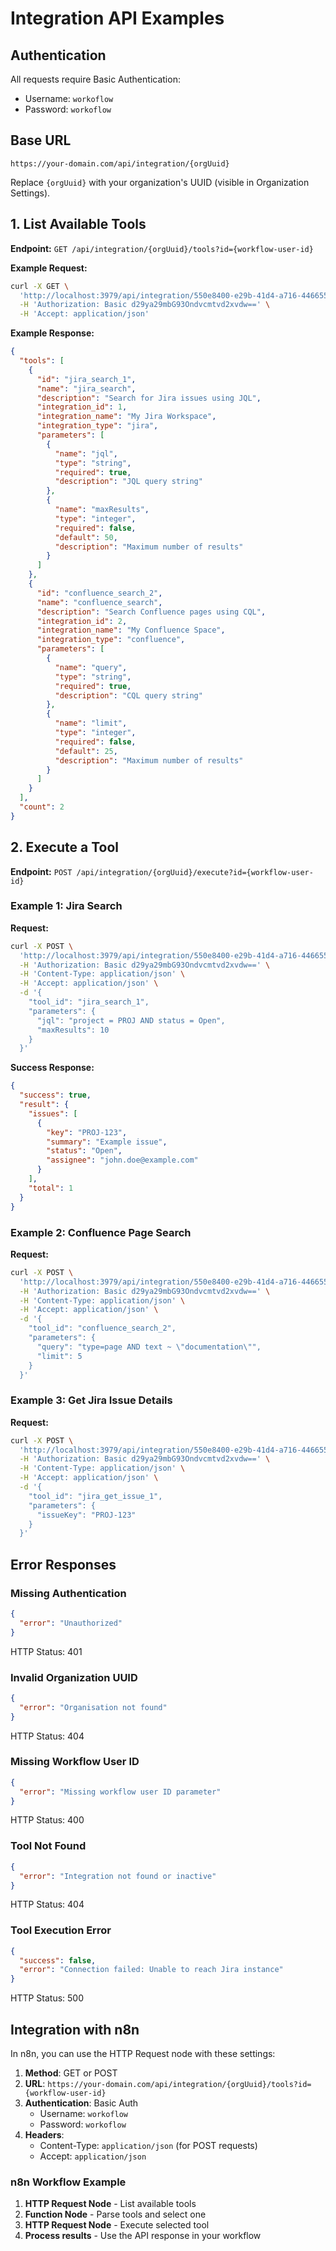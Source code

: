 # Integration API Examples

## Authentication
All requests require Basic Authentication:
- Username: `workoflow`
- Password: `workoflow`

## Base URL
```
https://your-domain.com/api/integration/{orgUuid}
```

Replace `{orgUuid}` with your organization's UUID (visible in Organization Settings).

## 1. List Available Tools

**Endpoint:** `GET /api/integration/{orgUuid}/tools?id={workflow-user-id}`

**Example Request:**
```bash
curl -X GET \
  'http://localhost:3979/api/integration/550e8400-e29b-41d4-a716-446655440000/tools?id=user123' \
  -H 'Authorization: Basic d29ya29mbG93Ondvcmtvd2xvdw==' \
  -H 'Accept: application/json'
```

**Example Response:**
```json
{
  "tools": [
    {
      "id": "jira_search_1",
      "name": "jira_search",
      "description": "Search for Jira issues using JQL",
      "integration_id": 1,
      "integration_name": "My Jira Workspace",
      "integration_type": "jira",
      "parameters": [
        {
          "name": "jql",
          "type": "string",
          "required": true,
          "description": "JQL query string"
        },
        {
          "name": "maxResults",
          "type": "integer",
          "required": false,
          "default": 50,
          "description": "Maximum number of results"
        }
      ]
    },
    {
      "id": "confluence_search_2",
      "name": "confluence_search",
      "description": "Search Confluence pages using CQL",
      "integration_id": 2,
      "integration_name": "My Confluence Space",
      "integration_type": "confluence",
      "parameters": [
        {
          "name": "query",
          "type": "string",
          "required": true,
          "description": "CQL query string"
        },
        {
          "name": "limit",
          "type": "integer",
          "required": false,
          "default": 25,
          "description": "Maximum number of results"
        }
      ]
    }
  ],
  "count": 2
}
```

## 2. Execute a Tool

**Endpoint:** `POST /api/integration/{orgUuid}/execute?id={workflow-user-id}`

### Example 1: Jira Search

**Request:**
```bash
curl -X POST \
  'http://localhost:3979/api/integration/550e8400-e29b-41d4-a716-446655440000/execute?id=user123' \
  -H 'Authorization: Basic d29ya29mbG93Ondvcmtvd2xvdw==' \
  -H 'Content-Type: application/json' \
  -H 'Accept: application/json' \
  -d '{
    "tool_id": "jira_search_1",
    "parameters": {
      "jql": "project = PROJ AND status = Open",
      "maxResults": 10
    }
  }'
```

**Success Response:**
```json
{
  "success": true,
  "result": {
    "issues": [
      {
        "key": "PROJ-123",
        "summary": "Example issue",
        "status": "Open",
        "assignee": "john.doe@example.com"
      }
    ],
    "total": 1
  }
}
```

### Example 2: Confluence Page Search

**Request:**
```bash
curl -X POST \
  'http://localhost:3979/api/integration/550e8400-e29b-41d4-a716-446655440000/execute?id=user123' \
  -H 'Authorization: Basic d29ya29mbG93Ondvcmtvd2xvdw==' \
  -H 'Content-Type: application/json' \
  -H 'Accept: application/json' \
  -d '{
    "tool_id": "confluence_search_2",
    "parameters": {
      "query": "type=page AND text ~ \"documentation\"",
      "limit": 5
    }
  }'
```

### Example 3: Get Jira Issue Details

**Request:**
```bash
curl -X POST \
  'http://localhost:3979/api/integration/550e8400-e29b-41d4-a716-446655440000/execute?id=user123' \
  -H 'Authorization: Basic d29ya29mbG93Ondvcmtvd2xvdw==' \
  -H 'Content-Type: application/json' \
  -H 'Accept: application/json' \
  -d '{
    "tool_id": "jira_get_issue_1",
    "parameters": {
      "issueKey": "PROJ-123"
    }
  }'
```

## Error Responses

### Missing Authentication
```json
{
  "error": "Unauthorized"
}
```
HTTP Status: 401

### Invalid Organization UUID
```json
{
  "error": "Organisation not found"
}
```
HTTP Status: 404

### Missing Workflow User ID
```json
{
  "error": "Missing workflow user ID parameter"
}
```
HTTP Status: 400

### Tool Not Found
```json
{
  "error": "Integration not found or inactive"
}
```
HTTP Status: 404

### Tool Execution Error
```json
{
  "success": false,
  "error": "Connection failed: Unable to reach Jira instance"
}
```
HTTP Status: 500

## Integration with n8n

In n8n, you can use the HTTP Request node with these settings:

1. **Method**: GET or POST
2. **URL**: `https://your-domain.com/api/integration/{orgUuid}/tools?id={workflow-user-id}`
3. **Authentication**: Basic Auth
   - Username: `workoflow`
   - Password: `workoflow`
4. **Headers**:
   - Content-Type: `application/json` (for POST requests)
   - Accept: `application/json`

### n8n Workflow Example

1. **HTTP Request Node** - List available tools
2. **Function Node** - Parse tools and select one
3. **HTTP Request Node** - Execute selected tool
4. **Process results** - Use the API response in your workflow